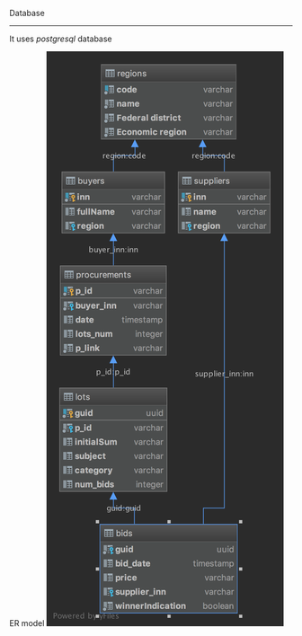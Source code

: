 Database 
***
It uses *postgresql* database

ER model
![zakupki](https://github.com/andreiSaw/zakupki/raw/master/migrations/er_model.png "er model")
